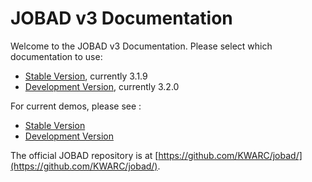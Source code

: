 # JOBAD v3 Documentation

Welcome to the JOBAD v3 Documentation. 
Please select which documentation to use: 

* [Stable Version](stable/index.html), currently 3.1.9
* [Development Version](dev/index.html), currently 3.2.0

For current demos, please see : 

* [Stable Version](stable/doc/html/demos.html)
* [Development Version](dev/doc/html/demos.html)

The official JOBAD repository is at [https://github.com/KWARC/jobad/](https://github.com/KWARC/jobad/). 
